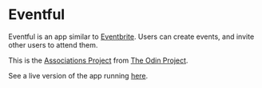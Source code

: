 # Eventful

Eventful is an app similar to [Eventbrite](https://www.eventbrite.com/).  Users can 
create events, and invite other users to attend them.  

This is the [Associations Project](https://www.theodinproject.com/courses/ruby-on-rails/lessons/associations) from [The Odin Project](https://www.theodinproject.com/courses/ruby-on-rails).

See a live version of the app running [here](https://young-reef-55424.herokuapp.com/).
